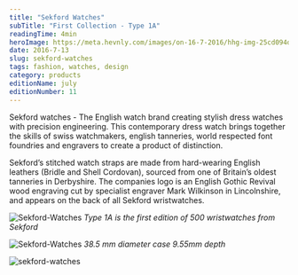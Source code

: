 ```yaml
---
title: "Sekford Watches"
subTitle: "First Collection - Type 1A"
readingTime: 4min
heroImage: https://meta.hevnly.com/images/on-16-7-2016/hhg-img-25cd094d-b41d-4000-9235-d17853950862.png
date: 2016-7-13
slug: sekford-watches
tags: fashion, watches, design
category: products
editionName: july
editionNumber: 11
---
```


Sekford watches - The English watch brand creating stylish dress watches with precision engineering. This contemporary dress watch brings together the skills of swiss watchmakers, english tanneries, world respected font foundries and engravers to create a product of distinction.

Sekford’s stitched watch straps are made from hard-wearing English leathers (Bridle and Shell Cordovan), sourced from one of Britain’s oldest tanneries in Derbyshire. The companies logo is an English Gothic Revival wood engraving cut by specialist engraver Mark Wilkinson in Lincolnshire, and appears on the back of all Sekford wristwatches.


![Sekford-Watches](https://meta.hevnly.com/images/on-16-7-2016/hhg-img-5d17b741-edfd-47c3-bca6-98feb7fe0cbe.png)
*Type 1A is the first edition of 500 wristwatches from Sekford*


![Sekford-Watches](https://meta.hevnly.com/images/on-16-7-2016/hhg-img-6085e8ed-5435-4bce-954e-4c258784d9cf.png)
*38.5 mm diameter case 9.55mm depth*

![sekford-watches](https://meta.hevnly.com/images/on-16-7-2016/hhg-img-6d0b007f-df5e-4db5-99d7-cb3f0d711c55.png)
